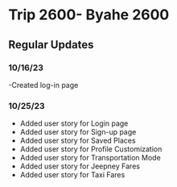 # Trip 2600- Byahe 2600

## Regular Updates

### 10/16/23
-Created log-in page 

### 10/25/23
- Added user story for Login page
- Added user story for Sign-up page
- Added user story for Saved Places
- Added user story for Profile Customization
- Added user story for Transportation Mode
- Added user story for Jeepney Fares
- Added user story for Taxi Fares
  
